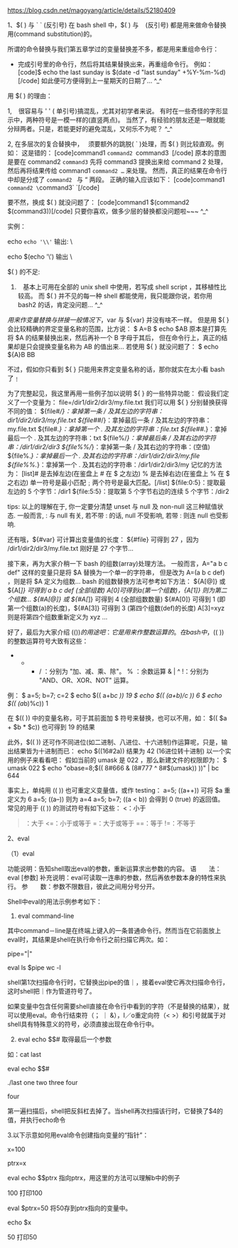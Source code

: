 
https://blog.csdn.net/magoyang/article/details/52180409

1、$( ) 与 ` ` (反引号) 
在 bash shell 中，$( ) 与 ` ` (反引号) 都是用来做命令替换用(command substitution)的。

所谓的命令替换与我们第五章学过的变量替换差不多，都是用来重组命令行：
* 完成引号里的命令行，然后将其结果替换出来，再重组命令行。
例如：
[code]$ echo the last sunday is $(date -d "last sunday" +%Y-%m-%d)[/code]
如此便可方便得到上一星期天的日期了… ^_^

用 $( ) 的理由：

1,   ` ` 很容易与 ' ' ( 单引号)搞混乱，尤其对初学者来说。
有时在一些奇怪的字形显示中，两种符号是一模一样的(直竖两点)。
当然了，有经验的朋友还是一眼就能分辩两者。只是，若能更好的避免混乱，又何乐不为呢？ ^_^

2, 在多层次的复合替换中，` ` 须要额外的跳脱( \` )处理，而 $( ) 则比较直观。例如：
这是错的：
[code]command1 `command2 `command3` `[/code]
原本的意图是要在 command2 `command3` 先将 command3 提换出来给 command 2 处理，
然后再将结果传给 command1 `command2 …` 来处理。
然而，真正的结果在命令行中却是分成了 `command2 ` 与 “ 两段。
正确的输入应该如下：
[code]command1 `command2 \`command3\` `[/code]

要不然，换成 $( ) 就没问题了：
[code]command1 $(command2 $(command3))[/code]
只要你喜欢，做多少层的替换都没问题啦~~~   ^_^

实例：

echo `echo '\\'`
输出:
\


echo $(echo '\\')
输出
\\



$( ) 的不足:
1. ` ` 基本上可用在全部的 unix shell 中使用，若写成 shell script ，其移植性比较高。
而 $( ) 并不见的每一种 shell 都能使用，我只能跟你说，若你用 bash2 的话，肯定没问题…   ^_^

${ } 用来作变量替换与拼接
一般情况下，$var 与 ${var} 并没有啥不一样。
但是用 ${ } 会比较精确的界定变量名称的范围，比方说：
$ A=B
$ echo $AB
原本是打算先将 $A 的结果替换出来，然后再补一个 B 字母于其后，
但在命令行上，真正的结果却是只会提换变量名称为 AB 的值出来…
若使用 ${ } 就没问题了：
$ echo ${A}B
BB

不过，假如你只看到 ${ } 只能用来界定变量名称的话，那你就实在太小看 bash 了﹗

为了完整起见，我这里再用一些例子加以说明 ${ } 的一些特异功能：
假设我们定义了一个变量为：
file=/dir1/dir2/dir3/my.file.txt
我们可以用 ${ } 分别替换获得不同的值：
${file#*/}：拿掉第一条 / 及其左边的字符串：dir1/dir2/dir3/my.file.txt
${file##*/}：拿掉最后一条 / 及其左边的字符串：my.file.txt
${file#*.}：拿掉第一个 .  及其左边的字符串：file.txt
${file##*.}：拿掉最后一个 .  及其左边的字符串：txt
${file%/*}：拿掉最后条 / 及其右边的字符串：/dir1/dir2/dir3
${file%%/*}：拿掉第一条 / 及其右边的字符串：(空值)
${file%.*}：拿掉最后一个 .  及其右边的字符串：/dir1/dir2/dir3/my.file
${file%%.*}：拿掉第一个 .  及其右边的字符串：/dir1/dir2/dir3/my
记忆的方法为：
[list]# 是去掉左边(在鉴盘上 # 在 $ 之左边)
% 是去掉右边(在鉴盘上 % 在 $ 之右边)
单一符号是最小匹配﹔两个符号是最大匹配。[/list]
${file:0:5}：提取最左边的 5 个字节：/dir1
${file:5:5}：提取第 5 个字节右边的连续 5 个字节：/dir2

tips:
以上的理解在于, 你一定要分清楚 unset 与 null 及 non-null 这三种赋值状态.
一般而言, : 与 null 有关, 若不带 : 的话, null 不受影响, 若带 : 则连 null 也受影响.

还有哦，${#var} 可计算出变量值的长度：
${#file} 可得到 27 ，因为 /dir1/dir2/dir3/my.file.txt 刚好是 27 个字节…

接下来，再为大家介稍一下 bash 的组数(array)处理方法。
一般而言，A="a b c def" 这样的变量只是将 $A 替换为一个单一的字符串，
但是改为 A=(a b c def) ，则是将 $A 定义为组数…
bash 的组数替换方法可参考如下方法：
${A[@]} 或 ${A[*]} 可得到 a b c def (全部组数)
${A[0]} 可得到 a (第一个组数)，${A[1]} 则为第二个组数…
${#A[@]} 或 ${#A[*]} 可得到 4 (全部组数数量)
${#A[0]} 可得到 1 (即第一个组数(a)的长度)，${#A[3]} 可得到 3 (第四个组数(def)的长度)
A[3]=xyz 则是将第四个组数重新定义为 xyz …

好了，最后为大家介绍 $(( )) 的用途吧：它是用来作整数运算的。
在 bash 中，$(( )) 的整数运算符号大致有这些：
+ - * / ：分别为 "加、减、乘、除"。
% ：余数运算
& | ^ !：分别为 "AND、OR、XOR、NOT" 运算。

例：
$ a=5; b=7; c=2
$ echo $(( a+b*c ))
19
$ echo $(( (a+b)/c ))
6
$ echo $(( (a*b)%c))
1

在 $(( )) 中的变量名称，可于其前面加 $ 符号来替换，也可以不用，如：
$(( $a + $b * $c)) 也可得到 19 的结果

此外，$(( )) 还可作不同进位(如二进制、八进位、十六进制)作运算呢，只是，输出结果皆为十进制而已：
echo $((16#2a)) 结果为 42 (16进位转十进制)
以一个实用的例子来看看吧：
假如当前的   umask 是 022 ，那么新建文件的权限即为：
$ umask 022
$ echo "obase=8;$(( 8#666 & (8#777 ^ 8#$(umask)) ))" | bc
644

事实上，单纯用 (( )) 也可重定义变量值，或作 testing：
a=5; ((a++)) 可将 $a 重定义为 6 
a=5; ((a–)) 则为 a=4
a=5; b=7; ((a < b)) 会得到   0 (true) 的返回值。
常见的用于 (( )) 的测试符号有如下这些：
<：小于
>：大于
<=：小于或等于
>=：大于或等于
==：等于
!=：不等于



2、eval

（1）eval

功能说明：告知shell取出eval的参数，重新运算求出参数的内容。
语　　法：eval [参数]
补充说明：eval可读取一连串的参数，然后再依参数本身的特性来执行。
参　　数：参数不限数目，彼此之间用分号分开。

Shell中eval的用法示例参考如下：

1. eval command-line

其中command－line是在终端上键入的一条普通命令行。然而当在它前面放上eval时，其结果是shell在执行命令行之前扫描它两次。如：

pipe="|"

eval ls $pipe wc -l

shell第1次扫描命令行时，它替换出pipe的值｜，接着eval使它再次扫描命令行，这时shell把｜作为管道符号了。

如果变量中包含任何需要shell直接在命令行中看到的字符（不是替换的结果），就可以使用eval。命令行结束符（； ｜ &），I／o重定向符（< >）和引号就属于对shell具有特殊意义的符号，必须直接出现在命令行中。

2. eval echo \$$# 取得最后一个参数

如：cat last

eval echo \$$#

./last one two three four

four

第一遍扫描后，shell把反斜杠去掉了。当shell再次扫描该行时，它替换了$4的值，并执行echo命令

3.以下示意如何用eval命令创建指向变量的“指针”：

x=100

ptrx=x

eval echo \$$ptrx 指向ptrx，用这里的方法可以理解b中的例子

100 打印100

eval $ptrx=50 将50存到ptrx指向的变量中。

echo $x

50 打印50

